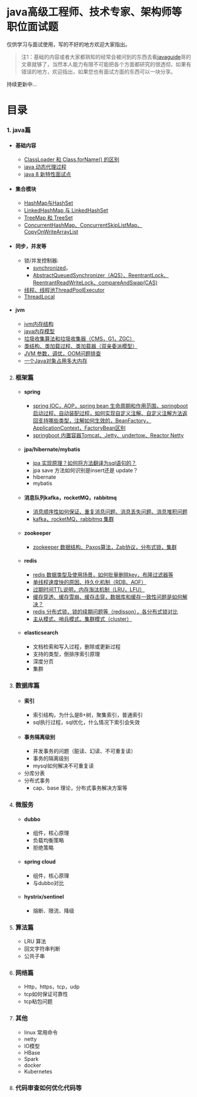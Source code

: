 # java高级工程师、技术专家、架构师等职位面试题
 
仅供学习与面试使用，写的不好的地方欢迎大家指出。

> 注1：基础的内容或者大家都熟知的经常会被问到的东西去看[javaguide](https://github.com/Snailclimb/JavaGuide)哥的文章就够了，当然本人能力有限不可能把各个方面都研究的很透彻，如果有错误的地方，欢迎指出，如果您也有面试方面的东西可以一块分享。


持续更新中...

# 目录
### 1. java篇
   - #### 基础内容
     - [ClassLoader 和 Class.forName() 的区别](https://gitee.com/javajov/java-senior-engineer-interview/blob/master/java%E5%9F%BA%E7%A1%80/classloader%E5%92%8Cclassforname.md)
     - [java 动态代理过程](https://gitee.com/javajov/java-senior-engineer-interview/blob/master/java%E5%9F%BA%E7%A1%80/%E5%8A%A8%E6%80%81%E4%BB%A3%E7%90%86.md)
     - [java 8 新特性面试点](https://gitee.com/javajov/java-senior-engineer-interview/blob/master/java%E5%9F%BA%E7%A1%80/java8.md)
     

   - #### 集合模块
      - [HashMap与HashSet](https://gitee.com/javajov/java-senior-engineer-interview/blob/master/collection/HashMap.md)
      - [LinkedHashMap 与 LinkedHashSet](https://gitee.com/javajov/java-senior-engineer-interview/blob/master/collection/LinkedHashMap.md)
      - [TreeMap 和 TreeSet](https://gitee.com/javajov/java-senior-engineer-interview/blob/master/collection/TreeMap.md)
      - [ConcurrentHashMap、ConcurrentSkipListMap、CopyOnWriteArrayList](https://gitee.com/javajov/java-senior-engineer-interview/blob/master/collection/ConcurrentHashMap.md)
   - #### 同步，并发等
      - 锁/并发控制器:
        - [synchronized](https://gitee.com/javajov/java-senior-engineer-interview/blob/master/sync/synchronized.md)，
        - [AbstractQueuedSynchronizer（AQS）、ReentrantLock、ReentrantReadWriteLock、compareAndSwap(CAS)](https://gitee.com/javajov/java-senior-engineer-interview/blob/master/sync/aqs.md)
      - [线程、线程池ThreadPoolExecutor](https://gitee.com/javajov/java-senior-engineer-interview/blob/master/sync/ThreadPoolExecutor.md)
      - [ThreadLocal](https://gitee.com/javajov/java-senior-engineer-interview/blob/master/sync/ThreadLocal.md)
   - #### jvm
     - [jvm内存结构](https://gitee.com/javajov/java-senior-engineer-interview/blob/master/jvm/jvmstruct.md)
     - [java内存模型](https://gitee.com/javajov/java-senior-engineer-interview/blob/master/jvm/jvmmodel.md)
     - [垃圾收集算法和垃圾收集器（CMS，G1，ZGC）](https://gitee.com/javajov/java-senior-engineer-interview/blob/master/jvm/gc.md)
     - [类结构、类加载过程、类加载器（双亲委派模型）](https://gitee.com/javajov/java-senior-engineer-interview/blob/master/jvm/class.md)
     - [JVM 参数，调优，OOM问题排查](https://gitee.com/javajov/java-senior-engineer-interview/blob/master/jvm/param.md)
     - [一个Java对象占用多大内存](https://gitee.com/javajov/java-senior-engineer-interview/blob/master/java%E5%9F%BA%E7%A1%80/object.md)

2. ### 框架篇
   - #### spring
      - [spring IOC，AOP，spring bean 生命周期和作用范围，springboot 启动过程、自动装配过程，如何实现自定义注解、自定义注解方法返回支持哪些类型，注解如何生效的，BeanFactory，ApplicationContext，FactoryBean区别 ](https://gitee.com/javajov/java-senior-engineer-interview/blob/master/spring/springboot.md)
      - [springboot 内置容器Tomcat、Jetty、undertow、Reactor Netty](https://gitee.com/javajov/java-senior-engineer-interview/blob/master/spring/properties.md)
   - #### jpa/hibernate/mybatis
     - [jpa 实现原理？如何将方法翻译为sql语句的？](https://gitee.com/javajov/java-senior-engineer-interview/blob/master/spring/jpa.md)
     - jpa save 方法如何识别是insert还是 update？
     - hibernate
     - mybatis
   - #### 消息队列kafka，rocketMQ，rabbitmq
     - [消息顺序性如何保证、重复消息问题、消息丢失问题、消息堆积问题](https://gitee.com/javajov/java-senior-engineer-interview/blob/master/mq/mq.md)
     - [kafka，rocketMQ，rabbitmq 集群](https://gitee.com/javajov/java-senior-engineer-interview/blob/master/mq/info.md)
   - #### zookeeper
     - [zookeeper 数据结构、Paxos算法，Zab协议，分布式锁，集群](https://gitee.com/javajov/java-senior-engineer-interview/blob/master/mq/zk.md)

   - #### redis
     - [redis 数据类型及使用场景，如何批量删除key，布隆过滤器等](https://gitee.com/javajov/java-senior-engineer-interview/blob/master/redis/redis.md)
     - [单线程速度快的原因、持久化机制（RDB、AOF）](https://gitee.com/javajov/java-senior-engineer-interview/blob/master/redis/rdbaof.md)
     - [过期时间TTL说明，内存淘汰机制（LRU，LFU）](https://gitee.com/javajov/java-senior-engineer-interview/blob/master/redis/ttl.md)
     - [缓存穿透、缓存雪崩、缓存击穿，数据库和缓存一致性问题是如何解决？](https://gitee.com/javajov/java-senior-engineer-interview/blob/master/redis/other.md)
     - [redis 分布式锁，锁的续期问题等（redisson），各分布式锁对比](https://gitee.com/javajov/java-senior-engineer-interview/blob/master/redis/lock.md)
     - [主从模式、哨兵模式、集群模式（cluster）](https://gitee.com/javajov/java-senior-engineer-interview/blob/master/redis/cluster.md)
     
   - #### elasticsearch
     - 文档检索和写入过程，删除或更新过程
     - 支持的类型，倒排序索引原理
     - 深度分页
     - 集群

3. ### 数据库篇
   - #### 索引
     - 索引结构，为什么是B+树，聚集索引，普通索引
     - sql执行过程，sql优化，什么情况下索引会失效
   - #### 事务隔离级别
     - 并发事务的问题（脏读、幻读、不可重复读）
     - 事务的隔离级别
     - mysql如何解决不可重复读
   - 分库分表
   - 分布式事务
     - cap、base 理论，分布式事务解决方案等

4. ### 微服务
   - #### dubbo
     - 组件，核心原理
     - 负载均衡策略
     - 拒绝策略
   - #### spring cloud
     - 组件，核心原理
     - 与dubbo对比
   - #### hystrix/sentinel
     - 熔断、限流、降级
5. ### 算法篇
   - LRU 算法
   - 回文字符串判断
   - 公共子串
6. ### 网络篇
   - Http，https，tcp，udp
   - tcp如何保证可靠性
   - tcp粘包问题

7. ### 其他
   - linux 常用命令
   - netty
   - IO模型
   - HBase
   - Spark
   - docker
   - Kubernetes

8. ### 代码审查如何优化代码等


